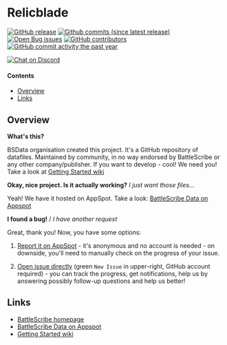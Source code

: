 Relicblade
==================

[![GitHub release](https://img.shields.io/github/release/BSData/relicblade.svg?style=flat-square)](https://github.com/BSData/relicblade/releases/latest)
[![Github commits (since latest release)](https://img.shields.io/github/commits-since/BSData/relicblade/latest.svg?style=flat-square)](https://github.com/BSData/relicblade/releases)
[![Open Bug issues](https://img.shields.io/github/issues/BSData/relicblade/bug.svg?style=flat-square&label=bugs)](https://github.com/BSData/relicblade/issues?q=is%3Aissue+is%3Aopen+label%3Abug)
[![GitHub contributors](https://img.shields.io/github/contributors/BSData/relicblade.svg?style=flat-square)](https://github.com/BSData/relicblade/graphs/contributors)
[![GitHub commit activity the past year](https://img.shields.io/github/commit-activity/y/BSData/relicblade.svg?style=flat-square)](https://github.com/BSData/relicblade/pulse/monthly)

[![Chat on Discord](https://img.shields.io/discord/558412685981777922.svg?logo=discord&style=popout-square)](https://discord.gg/KqPVhds)

#### Contents ####

* [Overview][]
* [Links][]

## Overview ##
[Overview]: #overview

__What's this?__

BSData organisation created this project. It's a GitHub repository of datafiles.
Maintained by community, in no way endorsed by BattleScribe or any other company/publisher. If you want
to develop - cool! We need you! Take a look at [Getting Started wiki][]

__Okay, nice project. Is it actually working?__ _I just want those files..._

Yeah! We have it hosted on AppSpot. Take a look: [BattleScribe Data on Appspot][]

__I found a bug!__ / *I have another request*

Great, thank you! Now, you have some options:

1. [Report it on AppSpot][] - it's anonymous and no account is needed - on downside, you'll need to manually check on the progress of your issue.

2. [Open issue directly][] (green `New Issue` in upper-right, GitHub account required) - you can track the progress, get notifications, help us by answering possibly follow-up questions and help us better!

## Links ##
[Links]: #links

* [BattleScribe homepage][]
* [BattleScribe Data on Appspot][]
* [Getting Started wiki][]

[Report it on Appspot]: http://battlescribedata.appspot.com/#/repo/relicblade
[Open Issue directly]: https://github.com/BSData/relicblade/issues
[BattleScribe homepage]: http://www.battlescribe.net/
[BattleScribe Data on Appspot]: http://battlescribedata.appspot.com/#/repos
[Getting Started wiki]: https://github.com/BSData/catalogue-development/wiki/Getting-Started#contributing
